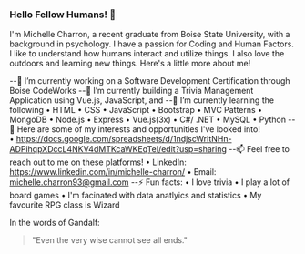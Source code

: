 ### Hello Fellow Humans! 👋

I'm Michelle Charron, a recent graduate from Boise State University, with a background in psychology. I have a passion for Coding and Human Factors. I like to understand how humans interact and utilize things. I also love the outdoors and learning new things. Here's a little more about me!

--🔭 I’m currently working on a Software Development Certification through Boise CodeWorks
--👯 I’m currently building a Trivia Management Application using Vue.js, JavaScript, and 
--🌱 I’m currently learning the following
      • HTML
      • CSS
      • JavaScript
      • Bootstrap 
      • MVC Patterns
      • MongoDB
      • Node.js
      • Express
      • Vue.js(3x) 
      • C#/ .NET
      • MySQL
      • Python
--💬 Here are some of my interests and opportunities I've looked into!  
      • https://docs.google.com/spreadsheets/d/1ndjscWrltNHn-ADPihqpXDccL4NKV4dMTKcaWKEqTeI/edit?usp=sharing 
--📫 Feel free to reach out to me on these platforms!
      • LinkedIn: https://www.linkedin.com/in/michelle-charron/
      • Email: michelle.charron93@gmail.com
--⚡ Fun facts:
      • I love trivia
      • I play a lot of board games
      • I'm facinated with data anatlyics and statistics
      • My favourite RPG class is Wizard
      
In the words of Gandalf:
> "Even the very wise cannot see all ends."
